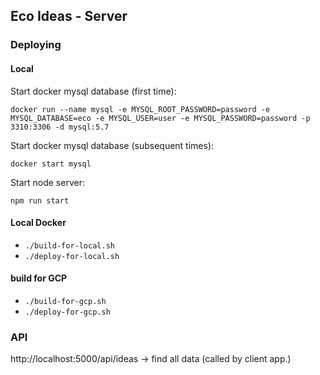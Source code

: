 
## Eco Ideas - Server

### Deploying

#### Local

Start docker mysql database (first time):

`docker run --name mysql -e MYSQL_ROOT_PASSWORD=password -e MYSQL_DATABASE=eco -e MYSQL_USER=user -e MYSQL_PASSWORD=password -p 3310:3306 -d mysql:5.7`

Start docker mysql database (subsequent times):

`docker start mysql`

Start node server:

`npm run start`

#### Local Docker

- `./build-for-local.sh`
- `./deploy-for-local.sh`

#### build for GCP 

- `./build-for-gcp.sh`
- `./deploy-for-gcp.sh`

### API 

http://localhost:5000/api/ideas -> find all data (called by client app.)



